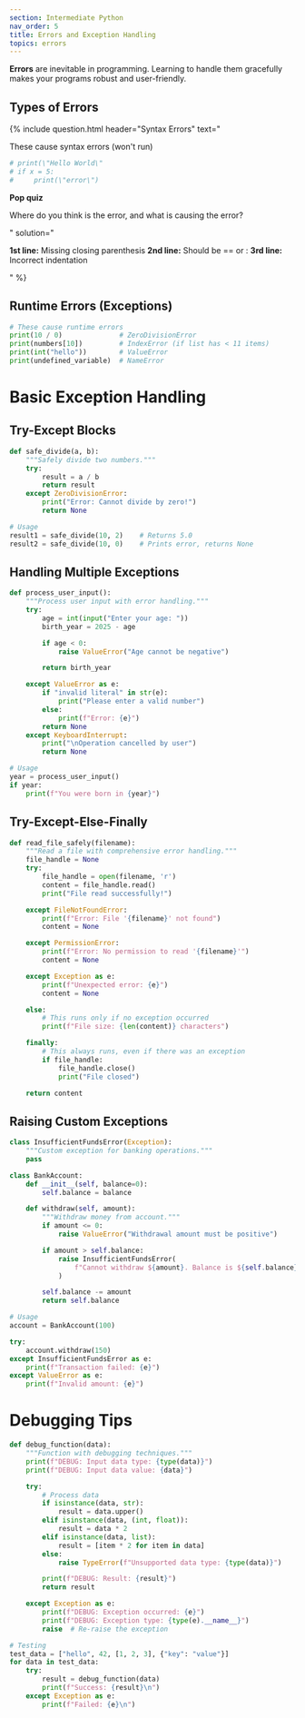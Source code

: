 ```yaml
---
section: Intermediate Python
nav_order: 5
title: Errors and Exception Handling
topics: errors
---
```


**Errors** are inevitable in programming. Learning to handle them gracefully makes your programs robust and user-friendly.

## Types of Errors

{% include question.html header="Syntax Errors" text="

These cause syntax errors (won't run)

```python
# print(\"Hello World\"
# if x = 5:
#     print(\"error\")
```

**Pop quiz**

Where do you think is the error, and what is causing the error?

" solution="

**1st line:** Missing closing parenthesis
**2nd line:** Should be == or :
**3rd line:** Incorrect indentation

" %}

## Runtime Errors (Exceptions)

```python
# These cause runtime errors
print(10 / 0)              # ZeroDivisionError
print(numbers[10])         # IndexError (if list has < 11 items)
print(int("hello"))        # ValueError
print(undefined_variable)  # NameError
```

# Basic Exception Handling

## Try-Except Blocks

```python
def safe_divide(a, b):
    """Safely divide two numbers."""
    try:
        result = a / b
        return result
    except ZeroDivisionError:
        print("Error: Cannot divide by zero!")
        return None

# Usage
result1 = safe_divide(10, 2)    # Returns 5.0
result2 = safe_divide(10, 0)    # Prints error, returns None
```

## Handling Multiple Exceptions

```python
def process_user_input():
    """Process user input with error handling."""
    try:
        age = int(input("Enter your age: "))
        birth_year = 2025 - age

        if age < 0:
            raise ValueError("Age cannot be negative")

        return birth_year

    except ValueError as e:
        if "invalid literal" in str(e):
            print("Please enter a valid number")
        else:
            print(f"Error: {e}")
        return None
    except KeyboardInterrupt:
        print("\nOperation cancelled by user")
        return None

# Usage
year = process_user_input()
if year:
    print(f"You were born in {year}")
```

## Try-Except-Else-Finally

```python
def read_file_safely(filename):
    """Read a file with comprehensive error handling."""
    file_handle = None
    try:
        file_handle = open(filename, 'r')
        content = file_handle.read()
        print("File read successfully!")

    except FileNotFoundError:
        print(f"Error: File '{filename}' not found")
        content = None

    except PermissionError:
        print(f"Error: No permission to read '{filename}'")
        content = None

    except Exception as e:
        print(f"Unexpected error: {e}")
        content = None

    else:
        # This runs only if no exception occurred
        print(f"File size: {len(content)} characters")

    finally:
        # This always runs, even if there was an exception
        if file_handle:
            file_handle.close()
            print("File closed")

    return content
```

## Raising Custom Exceptions

```python
class InsufficientFundsError(Exception):
    """Custom exception for banking operations."""
    pass

class BankAccount:
    def __init__(self, balance=0):
        self.balance = balance

    def withdraw(self, amount):
        """Withdraw money from account."""
        if amount <= 0:
            raise ValueError("Withdrawal amount must be positive")

        if amount > self.balance:
            raise InsufficientFundsError(
                f"Cannot withdraw ${amount}. Balance is ${self.balance}"
            )

        self.balance -= amount
        return self.balance

# Usage
account = BankAccount(100)

try:
    account.withdraw(150)
except InsufficientFundsError as e:
    print(f"Transaction failed: {e}")
except ValueError as e:
    print(f"Invalid amount: {e}")
```

# Debugging Tips

```python
def debug_function(data):
    """Function with debugging techniques."""
    print(f"DEBUG: Input data type: {type(data)}")
    print(f"DEBUG: Input data value: {data}")

    try:
        # Process data
        if isinstance(data, str):
            result = data.upper()
        elif isinstance(data, (int, float)):
            result = data * 2
        elif isinstance(data, list):
            result = [item * 2 for item in data]
        else:
            raise TypeError(f"Unsupported data type: {type(data)}")

        print(f"DEBUG: Result: {result}")
        return result

    except Exception as e:
        print(f"DEBUG: Exception occurred: {e}")
        print(f"DEBUG: Exception type: {type(e).__name__}")
        raise  # Re-raise the exception

# Testing
test_data = ["hello", 42, [1, 2, 3], {"key": "value"}]
for data in test_data:
    try:
        result = debug_function(data)
        print(f"Success: {result}\n")
    except Exception as e:
        print(f"Failed: {e}\n")
```
